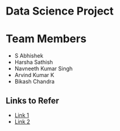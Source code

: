 # Data Science Project

# Team Members
 - S Abhishek
 - Harsha Sathish
 - Navneeth Kumar Singh
 - Arvind Kumar K
 - Bikash Chandra


## Links to Refer

- [Link 1](https://www.mktr.ai/applications-and-methods-in-data-science-customer-segmentation/)
- [Link 2](https://github.com/anujvyas/Machine-Learning-Projects/tree/master/Mall%20Customer%20Segmentation)
